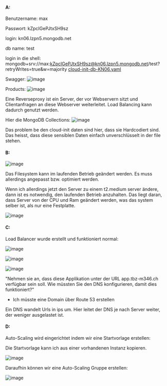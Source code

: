 #### A:

Benutzername: max

Passwort: kZpcIGePJtxSH9sz

login: kn06.lzpn5.mongodb.net

db name: test

login in die shell: mongodb+srv://max:kZpcIGePJtxSH9sz@kn06.lzpn5.mongodb.net/test?retryWrites=true&w=majority
[cloud-init-db-KN06.yaml](Data/cloud-init-db-KN06.yaml)

Swagger:
![image](https://github.com/user-attachments/assets/93859837-af51-4af0-ba35-f3ea68243540)

Products:
![image](https://github.com/user-attachments/assets/e87c81a5-6117-43c4-9b50-119fec076070)

Eine Reverseproxy ist ein Server, der vor Webservern sitzt und Clientanfragen an diese Webserver weiterleitet.
Load Balancing kann dadurch genutzt werden.

Hier die MongoDB Collections:
![image](https://github.com/user-attachments/assets/193b649d-cede-4ba6-afd7-e1869ae3c071)


Das problem be den cloud-init daten sind hier, dass sie Hardcodiert sind. Das heisst, dass diese sensiblen Daten einfach unverschlüsselt in der file stehen.

#### B:

![image](https://github.com/user-attachments/assets/5a9002f3-b6a6-40fa-9a5a-3f00c4a10c72)

Das Filesystem kann im laufenden Betrieb geändert werden. Es muss allerdings angepasst bzw. optimiert werden.

Wenn ich allerdings jetzt den Server zu einem t2.medium server ändere, dann ist es notwendig, den laufenden Betrieb anzuhalten.
Das liegt daran, dass Server von der CPU und Ram geändert werden, was das system selber ist, als nur eine Festplatte.

![image](https://github.com/user-attachments/assets/65d1bafa-c15c-4c20-8ce1-7fdc3d623073)

#### C:

Load Balancer wurde erstellt und funktioniert normal:

![image](https://github.com/user-attachments/assets/5d6b3d0d-8e56-44b3-b0e4-ff5f17f4cbe7)

![image](https://github.com/user-attachments/assets/8763919e-0981-4779-8486-41285b408187)

![image](https://github.com/user-attachments/assets/cd4ab1cc-7d06-4b10-baa2-0c92eb8336f6)

"Nehmen sie an, dass diese Applikation unter der URL app.tbz-m346.ch verfügbar sein soll. Wie müssten Sie den DNS konfigurieren, damit dies funktioniert?"

- Ich müsste eine Domain über Route 53 erstellen

Ein DNS wandelt Urls in ips um. Hier leitet der DNS je nach Server weiter, der weniger ausgelastet ist.

#### D:

Auto-Scaling wird eingerichtet indem wir eine Startvorlage erstellen:

Die Startvorlage kann ich aus einer vorhandenen Instanz kopieren.

![image](https://github.com/user-attachments/assets/f4c7b7cf-5c77-4b25-ab8b-b2f2b1f52fdb)

Daraufhin können wir eine Auto-Scaling Gruppe erstellen:

![image](https://github.com/user-attachments/assets/55108eed-030d-476c-9364-c42d0b965c15)